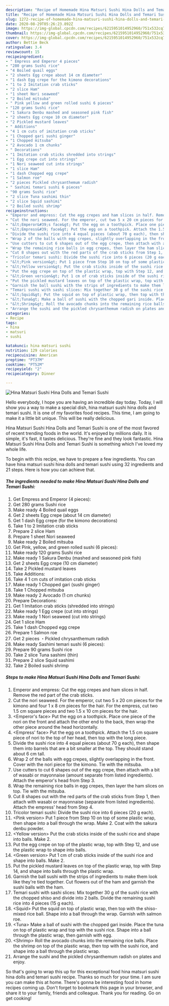 ```yaml
---
description: "Recipe of Homemade Hina Matsuri Sushi Hina Dolls and Temari Sushi"
title: "Recipe of Homemade Hina Matsuri Sushi Hina Dolls and Temari Sushi"
slug: 1272-recipe-of-homemade-hina-matsuri-sushi-hina-dolls-and-temari-sushi
date: 2020-08-29T05:26:23.892Z
image: https://img-global.cpcdn.com/recipes/6215951014952960/751x532cq70/hina-matsuri-sushi-hina-dolls-and-temari-sushi-recipe-main-photo.jpg
thumbnail: https://img-global.cpcdn.com/recipes/6215951014952960/751x532cq70/hina-matsuri-sushi-hina-dolls-and-temari-sushi-recipe-main-photo.jpg
cover: https://img-global.cpcdn.com/recipes/6215951014952960/751x532cq70/hina-matsuri-sushi-hina-dolls-and-temari-sushi-recipe-main-photo.jpg
author: Bettie Beck
ratingvalue: 3.4
reviewcount: 15
recipeingredient:
- " Empress and Emperor 4 pieces"
- "280 grams Sushi rice"
- "4 Boiled quail eggs"
- "2 sheets Egg crepe about 14 cm diameter"
- "1 dash Egg crepe for the kimono decorations"
- "1 to 2 Imitation crab sticks"
- "2 slice Ham"
- "1 sheet Nori seaweed"
- "2 Boiled mitsuba"
- " Pink yellow and green rolled sushi 6 pieces"
- "120 grams Sushi rice"
- "1 Sakura Denbu mashed and seasoned pink fish"
- "2 sheets Egg crepe 10 cm diameter"
- "2 Pickled mustard leaves"
- " Additions"
- "4 1 cm cuts of imitation crab sticks"
- "1 Chopped gari sushi ginger"
- "1 Chopped mitsuba"
- "2 Avocado 1 cm chunks"
- " Decorations"
- "1 Imitation crab sticks shredded into strings"
- "1 Egg crepe cut into strings"
- "1 Nori seaweed cut into strings"
- "1 slice Ham"
- "1 dash Chopped egg crepe"
- "1 Salmon roe"
- "2 pieces Pickled chrysanthemum radish"
- " Sashimi temari sushi 6 pieces"
- "90 grams Sushi rice"
- "2 slice Tuna sashimi thin"
- "2 slice Squid sashimi"
- "2 Boiled sushi shrimp"
recipeinstructions:
- "Emperor and empress: Cut the egg crepes and ham slices in half. Remove the red part of the crab sticks."
- "Cut the nori seaweed. For the emperor, cut two 5 x 20 cm pieces for the kimono and four 1 x 8 cm pieces for the hair. For the empress, cut two 1.5 cm square pieces and two 1.5 x 10 cm pieces for the hair."
- "&lt;Emperor&#39;s face&gt; Put the egg on a toothpick. Place one piece of the nori on the front and attach the other end to the back, then wrap the other piece around the head horizontally."
- "&lt;Empress&#39; face&gt; Put the egg on a toothpick. Attach the 1.5 cm square piece of nori to the top of her head, then top with the long piece."
- "Divide the sushi rice into 4 equal pieces (about 70 g each), then shape them into barrels that are a bit smaller at the top. They should stand about 6 cm tall."
- "Wrap 2 of the balls with egg crepes, slightly overlapping in the front. Cover with the nori piece for the kimono. Tie with the mitsuba."
- "Use cutters to cut 6 shapes out of the egg crepe, then attach with a bit of wasabi or mayonnaise (amount separate from listed ingredients). Attach the emperor&#39;s head from Step 3."
- "Wrap the remaining rice balls in egg crepes, then layer the ham slices on top. Tie with the mitsuba."
- "Cut 8 shapes out with the red parts of the crab sticks from Step 1, then attach with wasabi or mayonnaise (separate from listed ingredients). Attach the empress&#39; head from Step 4."
- "Tricolor temari sushi: Divide the sushi rice into 6 pieces (20 g each)."
- "&lt;Pink version&gt; Put 1 piece from Step 10 on top of some plastic wrap, then shape into a ball through the wrap. Make 2. Coat with the sakura denbu powder."
- "&lt;Yellow version&gt; Put the crab sticks inside of the sushi rice and shape into balls. Make 2."
- "Put the egg crepe on top of the plastic wrap, top with Step 12, and use the plastic wrap to shape into balls."
- "&lt;Green version&gt; Put 1 cm of crab sticks inside of the sushi rice and shape into balls. Make 2."
- "Put the pickled mustard leaves on top of the plastic wrap, top with Step 14, and shape into balls through the plastic wrap."
- "Garnish the ball sushi with the strips of ingredients to make them look like they&#39;re tied together. Cut flowers out of the ham and garnish the sushi balls with the ham."
- "Temari sushi with sashi slices: Mix together 30 g of the sushi rice with the chopped shiso and divide into 2 balls. Divide the remaining sushi rice into 4 pieces (15 g each)."
- "&lt;Squid&gt; Put the squid on top of plastic wrap, then top with the shiso-mixed rice ball. Shape into a ball through the wrap. Garnish with salmon roe."
- "&lt;Tuna&gt; Make a ball of sushi with the chopped gari inside. Place the tuna on top of plastic wrap and top with the sushi rice. Shape into a ball through the plastic wrap, then garnish with egg."
- "&lt;Shrimp&gt; Roll the avocado chunks into the remaining rice balls. Place the shrimp on top of the plastic wrap, then top with the sushi rice, and shape into a ball through the plastic wrap."
- "Arrange the sushi and the pickled chrysanthemum radish on plates and enjoy."
categories:
- Recipe
tags:
- hina
- matsuri
- sushi

katakunci: hina matsuri sushi 
nutrition: 129 calories
recipecuisine: American
preptime: "PT37M"
cooktime: "PT52M"
recipeyield: "2"
recipecategory: Dinner

---
```



![Hina Matsuri Sushi Hina Dolls and Temari Sushi](https://img-global.cpcdn.com/recipes/6215951014952960/751x532cq70/hina-matsuri-sushi-hina-dolls-and-temari-sushi-recipe-main-photo.jpg)

Hello everybody, I hope you are having an incredible day today. Today, I will show you a way to make a special dish, hina matsuri sushi hina dolls and temari sushi. It is one of my favorites food recipes. This time, I am going to make it a little bit unique. This will be really delicious.



Hina Matsuri Sushi Hina Dolls and Temari Sushi is one of the most favored of recent trending foods in the world. It's enjoyed by millions daily. It is simple, it's fast, it tastes delicious. They're fine and they look fantastic. Hina Matsuri Sushi Hina Dolls and Temari Sushi is something which I've loved my whole life.


To begin with this recipe, we have to prepare a few ingredients. You can have hina matsuri sushi hina dolls and temari sushi using 32 ingredients and 21 steps. Here is how you can achieve that.

<!--inarticleads1-->

##### The ingredients needed to make Hina Matsuri Sushi Hina Dolls and Temari Sushi:

1. Get  Empress and Emperor (4 pieces):
1. Get 280 grams Sushi rice
1. Make ready 4 Boiled quail eggs
1. Get 2 sheets Egg crepe (about 14 cm diameter)
1. Get 1 dash Egg crepe (for the kimono decorations)
1. Take 1 to 2 Imitation crab sticks
1. Prepare 2 slice Ham
1. Prepare 1 sheet Nori seaweed
1. Make ready 2 Boiled mitsuba
1. Get  Pink, yellow, and green rolled sushi (6 pieces):
1. Make ready 120 grams Sushi rice
1. Make ready 1 Sakura Denbu (mashed and seasoned pink fish)
1. Get 2 sheets Egg crepe (10 cm diameter)
1. Take 2 Pickled mustard leaves
1. Take  Additions:
1. Take 4 1 cm cuts of imitation crab sticks
1. Make ready 1 Chopped gari (sushi ginger)
1. Take 1 Chopped mitsuba
1. Make ready 2 Avocado (1 cm chunks)
1. Prepare  Decorations:
1. Get 1 Imitation crab sticks (shredded into strings)
1. Make ready 1 Egg crepe (cut into strings)
1. Make ready 1 Nori seaweed (cut into strings)
1. Get 1 slice Ham
1. Take 1 dash Chopped egg crepe
1. Prepare 1 Salmon roe
1. Get 2 pieces ・Pickled chrysanthemum radish
1. Make ready  Sashimi temari sushi (6 pieces):
1. Prepare 90 grams Sushi rice
1. Take 2 slice Tuna sashimi (thin)
1. Prepare 2 slice Squid sashimi
1. Take 2 Boiled sushi shrimp




<!--inarticleads2-->

##### Steps to make Hina Matsuri Sushi Hina Dolls and Temari Sushi:

1. Emperor and empress: Cut the egg crepes and ham slices in half. Remove the red part of the crab sticks.
1. Cut the nori seaweed. For the emperor, cut two 5 x 20 cm pieces for the kimono and four 1 x 8 cm pieces for the hair. For the empress, cut two 1.5 cm square pieces and two 1.5 x 10 cm pieces for the hair.
1. &lt;Emperor&#39;s face&gt; Put the egg on a toothpick. Place one piece of the nori on the front and attach the other end to the back, then wrap the other piece around the head horizontally.
1. &lt;Empress&#39; face&gt; Put the egg on a toothpick. Attach the 1.5 cm square piece of nori to the top of her head, then top with the long piece.
1. Divide the sushi rice into 4 equal pieces (about 70 g each), then shape them into barrels that are a bit smaller at the top. They should stand about 6 cm tall.
1. Wrap 2 of the balls with egg crepes, slightly overlapping in the front. Cover with the nori piece for the kimono. Tie with the mitsuba.
1. Use cutters to cut 6 shapes out of the egg crepe, then attach with a bit of wasabi or mayonnaise (amount separate from listed ingredients). Attach the emperor&#39;s head from Step 3.
1. Wrap the remaining rice balls in egg crepes, then layer the ham slices on top. Tie with the mitsuba.
1. Cut 8 shapes out with the red parts of the crab sticks from Step 1, then attach with wasabi or mayonnaise (separate from listed ingredients). Attach the empress&#39; head from Step 4.
1. Tricolor temari sushi: Divide the sushi rice into 6 pieces (20 g each).
1. &lt;Pink version&gt; Put 1 piece from Step 10 on top of some plastic wrap, then shape into a ball through the wrap. Make 2. Coat with the sakura denbu powder.
1. &lt;Yellow version&gt; Put the crab sticks inside of the sushi rice and shape into balls. Make 2.
1. Put the egg crepe on top of the plastic wrap, top with Step 12, and use the plastic wrap to shape into balls.
1. &lt;Green version&gt; Put 1 cm of crab sticks inside of the sushi rice and shape into balls. Make 2.
1. Put the pickled mustard leaves on top of the plastic wrap, top with Step 14, and shape into balls through the plastic wrap.
1. Garnish the ball sushi with the strips of ingredients to make them look like they&#39;re tied together. Cut flowers out of the ham and garnish the sushi balls with the ham.
1. Temari sushi with sashi slices: Mix together 30 g of the sushi rice with the chopped shiso and divide into 2 balls. Divide the remaining sushi rice into 4 pieces (15 g each).
1. &lt;Squid&gt; Put the squid on top of plastic wrap, then top with the shiso-mixed rice ball. Shape into a ball through the wrap. Garnish with salmon roe.
1. &lt;Tuna&gt; Make a ball of sushi with the chopped gari inside. Place the tuna on top of plastic wrap and top with the sushi rice. Shape into a ball through the plastic wrap, then garnish with egg.
1. &lt;Shrimp&gt; Roll the avocado chunks into the remaining rice balls. Place the shrimp on top of the plastic wrap, then top with the sushi rice, and shape into a ball through the plastic wrap.
1. Arrange the sushi and the pickled chrysanthemum radish on plates and enjoy.




So that's going to wrap this up for this exceptional food hina matsuri sushi hina dolls and temari sushi recipe. Thanks so much for your time. I am sure you can make this at home. There's gonna be interesting food in home recipes coming up. Don't forget to bookmark this page in your browser, and share it to your family, friends and colleague. Thank you for reading. Go on get cooking!
